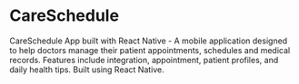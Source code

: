 # CareSchedule
CareSchedule App built with React Native - A mobile application designed to help doctors manage their patient appointments, schedules and medical records. Features include integration, appointment, patient profiles, and daily health tips. Built using React Native.
